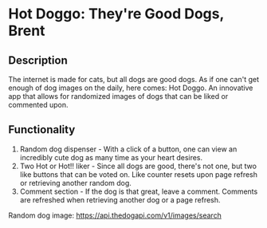 
# Hot Doggo: They're Good Dogs, Brent 

## Description

The internet is made for cats, but all dogs are good dogs. As if one can't get enough of dog images on the daily, here comes: Hot Doggo. An innovative app that allows for randomized images of dogs that can be liked or commented upon. 

## Functionality 

1. Random dog dispenser - With a click of a button, one can view an incredibly cute dog as many time as your heart desires. 
2. Two Hot or Hot!! liker - Since all dogs are good, there's not one, but two like buttons that can be voted on. Like counter resets upon page refresh or retrieving another random dog. 
3. Comment section - If the dog is that great, leave a comment. Comments are refreshed when retrieving another dog or a page refresh. 

Random dog image: https://api.thedogapi.com/v1/images/search
